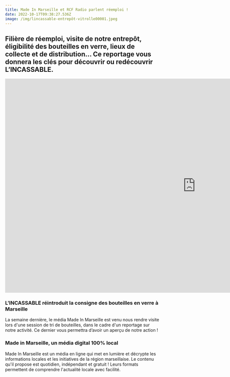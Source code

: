 ```yaml
---
title: Made In Marseille et RCF Radio parlent réemploi !
date: 2022-10-17T09:38:27.536Z
image: /img/lincassable-entrepôt-vitrolle00001.jpeg
---
```

## Filière de réemploi, visite de notre entrepôt, éligibilité des bouteilles en verre, lieux de collecte et de distribution… Ce reportage vous donnera les clés pour découvrir ou redécouvrir L’INCASSABLE. 

<iframe width="1237" height="696" src="https://www.youtube.com/embed/Fs6l6rXN6Uo" title="L'Incassable réintroduit la consigne des bouteilles en verre à Marseille" frameborder="0" allow="accelerometer; autoplay; clipboard-write; encrypted-media; gyroscope; picture-in-picture" allowfullscreen></iframe>

### L’INCASSABLE réintroduit la consigne des bouteilles en verre à Marseille

La semaine dernière, le média Made In Marseille est venu nous rendre visite lors d'une session de tri de bouteilles, dans le cadre d'un reportage sur notre activité. Ce dernier vous permettra d’avoir un aperçu de notre action !

### Made in Marseille, un média digital 100% local

Made In Marseille est un média en ligne qui met en lumière et décrypte les informations locales et les initiatives de la région marseillaise. Le contenu qu'il propose est quotidien, indépendant et gratuit ! Leurs formats permettent de comprendre l'actualité locale avec facilité.
